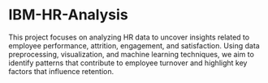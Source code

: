 # IBM-HR-Analysis
This project focuses on analyzing HR data to uncover insights related to employee performance, attrition, engagement, and satisfaction. Using data preprocessing, visualization, and machine learning techniques, we aim to identify patterns that contribute to employee turnover and highlight key factors that influence retention.
